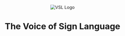 <p align="center">
  <img src="/public/img/logo.png" alt="VSL Logo">
</p>
<h1 align="center"><b>The Voice of Sign Language</b></h1>
